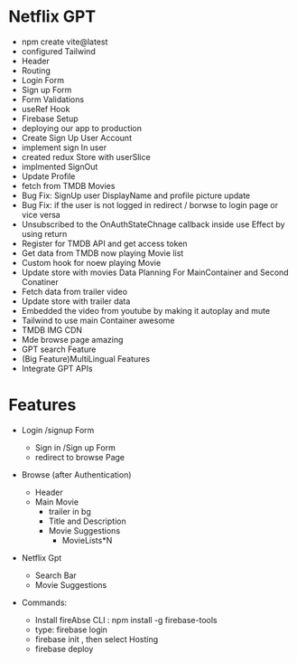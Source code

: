 # Netflix GPT

- npm create vite@latest
- configured Tailwind
- Header
- Routing
- Login Form
- Sign up Form
- Form Validations
- useRef Hook
- Firebase Setup
- deploying our app to production
- Create Sign Up User Account
- implement sign In user
- created redux Store with userSlice
- implmented SignOut
- Update Profile
- fetch from TMDB Movies
- Bug Fix: SignUp user DisplayName and profile picture update
- Bug Fix: if the user is not logged in redirect / borwse to login page or vice versa
- Unsubscribed to the OnAuthStateChnage callback inside use Effect by using return
- Register for TMDB API and get access token 
- Get data from TMDB now playing Movie list
- Custom hook for noew playing Movie
- Update store with movies Data
Planning For MainContainer and Second Conatiner
- Fetch data from trailer video
- Update store with trailer data
- Embedded the video from youtube by making it autoplay and mute
- Tailwind to use main Container awesome
- TMDB IMG CDN
- Mde browse page amazing
- GPT search Feature
- (Big Feature)MultiLingual Features 
- Integrate GPT APIs





# Features
- Login /signup Form
    - Sign in /Sign up Form
    - redirect to browse Page
- Browse (after Authentication)
    - Header
    - Main Movie
        - trailer in bg
        - Title and Description
        - Movie Suggestions
            - MovieLists*N

- Netflix Gpt
    - Search Bar
    - Movie Suggestions


- Commands:
    - Install fireAbse CLI : npm install -g firebase-tools
    - type: firebase login
    - firebase init , then select Hosting
    - firebase deploy



